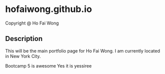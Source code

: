 # hofaiwong.github.io
 Copyright @ Ho Fai Wong
## Description
This will be the main portfolio page for Ho Fai Wong. I am currently located in New York City.

Bootcamp 5 is awesome
Yes it is yessiree
